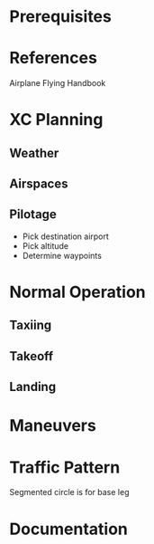 # Prerequisites

# References
Airplane Flying Handbook

# XC Planning

## Weather

## Airspaces

## Pilotage

* Pick destination airport
* Pick altitude
* Determine waypoints

# Normal Operation

## Taxiing
## Takeoff
## Landing

# Maneuvers

# Traffic Pattern

Segmented circle is for base leg

# Documentation